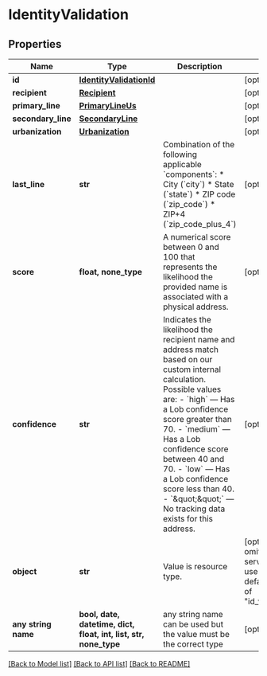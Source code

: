 # IdentityValidation


## Properties
Name | Type | Description | Notes
------------ | ------------- | ------------- | -------------
**id** | [**IdentityValidationId**](IdentityValidationId.md) |  | [optional] 
**recipient** | [**Recipient**](Recipient.md) |  | [optional] 
**primary_line** | [**PrimaryLineUs**](PrimaryLineUs.md) |  | [optional] 
**secondary_line** | [**SecondaryLine**](SecondaryLine.md) |  | [optional] 
**urbanization** | [**Urbanization**](Urbanization.md) |  | [optional] 
**last_line** | **str** | Combination of the following applicable &#x60;components&#x60;: * City (&#x60;city&#x60;) * State (&#x60;state&#x60;) * ZIP code (&#x60;zip_code&#x60;) * ZIP+4 (&#x60;zip_code_plus_4&#x60;)  | [optional] 
**score** | **float, none_type** | A numerical score between 0 and 100 that represents the likelihood the provided name is associated with a physical address.  | [optional] 
**confidence** | **str** | Indicates the likelihood the recipient name and address match based on our custom internal calculation. Possible values are: - &#x60;high&#x60; — Has a Lob confidence score greater than 70. - &#x60;medium&#x60; — Has a Lob confidence score between 40 and 70. - &#x60;low&#x60; — Has a Lob confidence score less than 40. - &#x60;\&quot;\&quot;&#x60; — No tracking data exists for this address.  | [optional] 
**object** | **str** | Value is resource type. | [optional]  if omitted the server will use the default value of "id_validation"
**any string name** | **bool, date, datetime, dict, float, int, list, str, none_type** | any string name can be used but the value must be the correct type | [optional]

[[Back to Model list]](../README.md#documentation-for-models) [[Back to API list]](../README.md#documentation-for-api-endpoints) [[Back to README]](../README.md)


